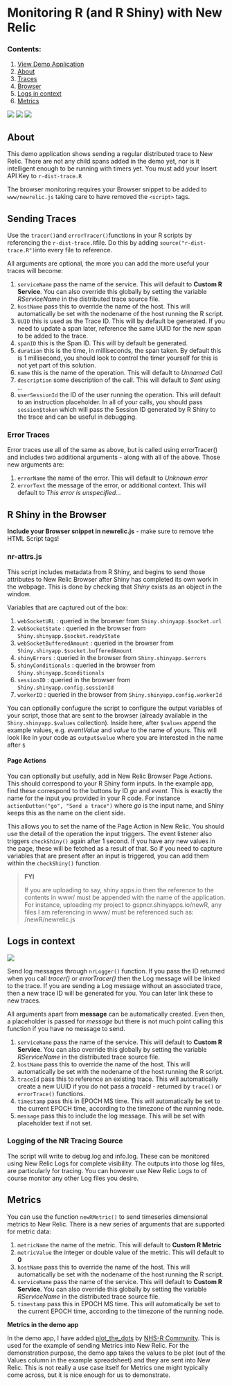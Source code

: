 # Monitoring R (and R Shiny) with New Relic
### Contents:
1. [View Demo Application](https://gspncr.shinyapps.io/newR/)
2. [About](#about)
3. [Traces](#sending-traces)
4. [Browser](#r-shiny-in-the-browser)
5. [Logs in context](#logs-in-context)
6. [Metrics](#metrics)

![](https://i.imgur.com/TdpLsJO.png)
![](https://i.imgur.com/s0Qgsse.png)
![](https://i.imgur.com/Mgehb01.png)

## About

This demo application shows sending a regular distributed trace to New Relic. There are not any child spans added in the demo yet, nor is it intelligent enough to be running with timers yet. You must add your Insert API Key to `r-dist-trace.R`

The browser monitoring requires your Browser snippet to be added to `www/newrelic.js` taking care to have removed the `<script>` tags.

## Sending Traces

Use the `tracer()`and `errorTracer()`functions in your R scripts by referencing the `r-dist-trace.R`file. Do this by adding `source("r-dist-trace.R")`into every file to reference.

All arguments are optional, the more you can add the more useful your traces will become:

1. `serviceName` pass the name of the service. This will default to **Custom R Service**. You can also override this globally by setting the variable *RServiceName* in the distributed trace source file.
2. `hostName` pass this to override the name of the host. This will automatically be set with the nodename of the host running the R script. 
3. `UUID` this is used as the Trace ID. This will by default be generated. If you need to update a span later, reference the same UUID for the new span to be added to the trace.
4. `spanID` this is the Span ID. This will by default be generated.
5. `duration` this is the time, in milliseconds, the span taken. By default this is 1 millisecond, you should look to control the timer yourself for this is not yet part of this solution.
6. `name` this is the name of the operation. This will default to *Unnamed Call*
7. `description` some description of the call. This will default to *Sent using ...*
8. `userSessionId` the ID of the user running the operation. This will default to an instruction placeholder. In all of your calls, you should pass `session$token` which will pass the Session ID generated by R Shiny to the trace and can be useful in debugging.

### Error Traces

Error traces use all of the same as above, but is called using errorTracer() and includes two additional arguments - along with all of the above. Those new arguments are:

1. `errorName`  the name of the error. This will default to *Unknown error*
2. `errorText` the message of the error, or additional context. This will default to *This error is unspecified...*

## R Shiny in the Browser

**Include your Browser snippet in newrelic.js** - make sure to remove trhe HTML Script tags!

### nr-attrs.js

This script includes metadata from R Shiny, and begins to send those attributes to New Relic Browser after Shiny has completed its own work in the webpage. This is done by checking that *Shiny* exists as an object in the window.

Variables that are captured out of the box:

1. `webSocketURL` : queried in the browser from `Shiny.shinyapp.$socket.url`
2. `webSocketState` : queried in the browser from `Shiny.shinyapp.$socket.readyState`
3. `webSocketBufferedAmount` : queried in the browser from `Shiny.shinyapp.$socket.bufferedAmount`
4. `shinyErrors` : queried in the browser from `Shiny.shinyapp.$errors`
5. `shinyConditionals` : queried in the browser from `Shiny.shinyapp.$conditionals`
6. `sessionID` : queried in the browser from `Shiny.shinyapp.config.sessionId`
7. `workerID` : queried in the browser from `Shiny.shinyapp.config.workerId`

You can optionally confugure the script to configure the output variables of your script, those that are sent to the browser (already available in the `Shiny.shinyapp.$values` collection). Inside here, after `$values` append the example values, e.g. *eventValue* and *value* to the name of yours. This will look like in your code as `output$value` where you are interested in the name after `$`

#### Page Actions

You can optionally but usefully, add in New Relic Browser Page Actions. This should correspond to your R Shiny form inputs. In the example app, find these correspond to the buttons by ID *go* and *event*. This is exactly the name for the input you provided in your R code. For instance `actionButton("go", "Send a trace")` where *go* is the input name, and Shiny keeps this as the name on the client side.

This allows you to set the name of the Page Action in New Relic. You should use the detail of the operation the input triggers. The event listener also triggers `checkShiny()` again after 1 second. If you have any new values in the page, these will be fetched as a result of that. So if you need to capture variables that are present after an input is triggered, you can add them within the `checkShiny()` function.

> **FYI**
>
> If you are uploading to say, shiny apps.io then the reference to the contents in www/ must be appended with the name of the application. For instance, uploading my project to gspncr.shinyapps.io/newR, any files I am referencing in www/ must be referenced such as: /newR/newrelic.js

## Logs in context

![](https://i.imgur.com/cTuAPRq.png)

Send log messages through `nrLogger()` function. If you pass the ID returned when you call *tracer()* or *errorTracer()* then the Log message will be linked to the trace. If you are sending a Log message without an associated trace, then a new trace ID will be generated for you. You can later link these to new traces.

All arguments apart from **message** can be automatically created. Even then, a placeholder is passed for *message* but there is not much point calling this function if you have no message to send.

1. `serviceName` pass the name of the service. This will default to **Custom R Service**. You can also override this globally by setting the variable *RServiceName* in the distributed trace source file.
2. `hostName` pass this to override the name of the host. This will automatically be set with the nodename of the host running the R script. 
3. `traceId` pass this to reference an existing trace. This will automatically create a new UUID if you do not pass a *traceId* - returned by `trace()` or `errorTrace()` functions.
4. `timestamp` pass this in EPOCH MS time. This will automatically be set to the current EPOCH time, according to the timezone of the running node.
5. `message` pass this to include the log message. This will be set with placeholder text if not set.

### Logging of the NR Tracing Source

The script will write to debug.log and info.log. These can be monitored using New Relic Logs for complete visibility. The outputs into those log files, are particularly for tracing. You can however use New Relic Logs to of course monitor any other Log files you desire.

## Metrics

You can use the function `newRMetric()` to send timeseries dimensional metrics to New Relic. There is a new series of arguments that are supported for metric data:

1. `metricName`  the name of the metric. This will default to **Custom R Metric**
2. `metricValue` the integer or double value of the metric. This will default to **0**
3. `hostName` pass this to override the name of the host. This will automatically be set with the nodename of the host running the R script.
4. `serviceName` pass the name of the service. This will default to **Custom R Service**. You can also override this globally by setting the variable *RServiceName* in the distributed trace source file.
5. `timestamp` pass this in EPOCH MS time. This will automatically be set to the current EPOCH time, according to the timezone of the running node.

**Metrics in the demo app**

In the demo app, I have added [plot_the_dots](https://github.com/nhs-r-community/plot_the_dots) by [NHS-R Community](https://github.com/nhs-r-community). This is used for the example of sending Metrics into New Relic. For the demonstration purpose, the demo app takes the values to be plot (out of the Values column in the example spreadsheet) and they are sent into New Relic. This is not really a use case itself for Metrics one might typically come across, but it is nice enough for us to demonstrate.
